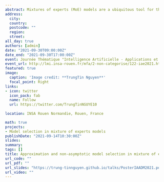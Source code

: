 ```yaml
---
abstract: Mixtures of experts (MoE) models are a ubiquitous tool for the analysis of heterogeneous data across many fields including statistics, bioinformatics, pattern recognition, economics, and medicine, among many others. They provide conditional constructions for regression in which the mixture weights, along with the component densities, are explained by the predictors,  allowing for flexibility in the modeling of data arising from complex data generating processes. In this work, we consider the Gaussian-gated localized MoE (GLoME) regression model for modeling heterogeneous data. This model poses challenging questions with respect to the statistical estimation and model selection problems both from the computational and theoretical points of view. We study the problem of estimating the number of components of the GLoME model in a penalized maximum likelihood estimation framework. We provide a lower bound on the penalty that ensures a weak oracle inequality is satisfied by our estimator. In particular, these results provide a strong theoretical guarantee, a finite-sample oracle inequality satisfied by the penalized maximum likelihood estimator with a Jensen–Kullback–Leibler type loss, to support the slope heuristic criterion in a finite sample setting, compared to the classical asymptotic criteria.  This allows the calibration of penalty functions,  known up to a multiplicative constant, and to the complexity of the considered random collection of MoE models, including the number of mixture components. To support our theoretical result, we perform numerical experiments on simulated and real data, which illustrate the performance of our finite-sample oracle inequality.
address:
  city: 
  country: 
  postcode: ""
  region: 
  street: 
all_day: true
authors: [admin]
date: "2021-09-30T09:00:00Z"
date_end: "2021-09-30T17:00:00Z"
event: Journée Thématique "Intelligence Artificielle - Applications et défis mathématiques"
event_url: http://lmi.insa-rouen.fr/mfa/2-non-categorise/122-iae2021.html
featured: true
image:
  caption: 'Image credit: **TrungTin Nguyen**'
  focal_point: Right
links:
- icon: twitter
  icon_pack: fab
  name: Follow
  url: https://twitter.com/TrungTinNGUYE10
  
location: INSA Rouen Normandie, Rouen, France

math: true
projects:
- Model selection in mixture of experts models
publishDate: "2021-09-14T10:30:00Z"
slides: 
summary: 
tags: []
title: Approximation and non-asymptotic model selection in mixture of experts models
url_code: ""
url_pdf: ""
url_slides: "https://trung-tinnguyen.github.io/talks/PosterIAADM2021.pdf"
url_video: ""
---
```

<!---
The program includes talks on statistical methods for mixture models, both from a theoretical and a practical point of view, so that the conference should gather specialists from the different communities. The participation of junior researchers as well as PhD students is particularly encouraged. This workshop is organized under the project [**SMILES**](https://smiles.lmno.cnrs.fr/index.html) (Statistical Modeling and Inference for unsupervised Learning at LargE-Scale) funded by the french National Research Agency (ANR). It is also connected to the ex-RIN project [**AStERiCS**](https://asterics.lmno.cnrs.fr/index.html) (Scaled Statistical Learning for Representation and Unsupervised Classification), which was funded by the region Normandy, and the final culmination of which MiMo2020 (cancelled due to Covid-19 crisis) should have been.

{{% alert note %}}
Click on the **Slides** button above to view the built-in slides feature.
{{% /alert %}}

Slides can be added in a few ways:

- **Create** slides using Academic's [*Slides*](https://sourcethemes.com/academic/docs/managing-content/#create-slides) feature and link using `slides` parameter in the front matter of the talk file
- **Upload** an existing slide deck to `static/` and link using `url_slides` parameter in the front matter of the talk file
- **Embed** your slides (e.g. Google Slides) or presentation video on this page using [shortcodes](https://sourcethemes.com/academic/docs/writing-markdown-latex/).

Further talk details can easily be added to this page using *Markdown* and $\rm \LaTeX$ math code.
-->